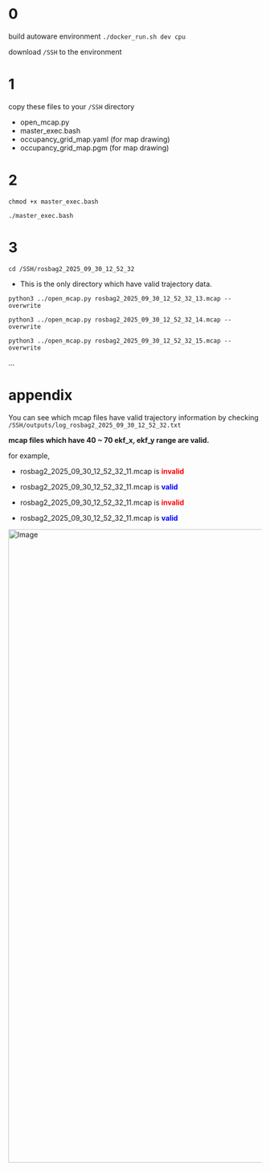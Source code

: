 # 0
build autoware environment ```./docker_run.sh dev cpu```

download ```/SSH``` to the environment

# 1
copy these files to your ```/SSH``` directory
-  open_mcap.py
-  master_exec.bash
-  occupancy_grid_map.yaml (for map drawing)
-  occupancy_grid_map.pgm (for map drawing)

# 2
```chmod +x master_exec.bash```

```./master_exec.bash```

# 3
```cd /SSH/rosbag2_2025_09_30_12_52_32```
* This is the only directory which have valid trajectory data.



```python3 ../open_mcap.py rosbag2_2025_09_30_12_52_32_13.mcap --overwrite```

```python3 ../open_mcap.py rosbag2_2025_09_30_12_52_32_14.mcap --overwrite```

```python3 ../open_mcap.py rosbag2_2025_09_30_12_52_32_15.mcap --overwrite```

...

# appendix
You can see which mcap files have valid trajectory information by checking ```/SSH/outputs/log_rosbag2_2025_09_30_12_52_32.txt```

**mcap files which have 40 ~ 70 ekf_x, ekf_y range are valid.**

for example,
- rosbag2_2025_09_30_12_52_32_11.mcap is <span style="color: red; ">**invalid**</span>
- rosbag2_2025_09_30_12_52_32_11.mcap is  <span style="color: blue; ">**valid**</span>

- rosbag2_2025_09_30_12_52_32_11.mcap is <font color="red"><b>invalid</b></font>  
- rosbag2_2025_09_30_12_52_32_11.mcap is <font color="blue"><b>valid</b></font>



<img width="1306" height="1261" alt="Image" src="https://github.com/user-attachments/assets/2e3cc3c1-da84-4edd-a711-95236a921668" />
